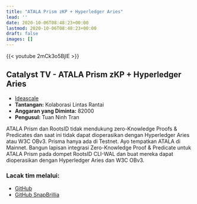 ```yaml
---
title: "ATALA Prism zKP + Hyperledger Aries"
lead: ''
date: 2020-10-06T08:48:23+00:00
lastmod: 2020-10-06T08:48:23+00:00
draft: false
images: []
---
```


{{<  youtube 2mCk3o5BjlE >}}

## Catalyst TV - ATALA Prism zKP + Hyperledger Aries

- [Ideascale](https://cardano.ideascale.com/c/idea/414008)
- **Tantangan:** Kolaborasi Lintas Rantai
- **Anggaran yang Diminta:** 82000
- **Pengusul:** Tuan Ninh Tran

ATALA Prism dan RootsID tidak mendukung zero-Knowledge Proofs &amp; Predicates dan saat ini tidak dapat dioperasikan dengan Hyperledger Aries atau W3C OBv3. Prisma hanya ada di Testnet. Ayo tempatkan ATALA di Mainnet. Bangun lapisan integrasi Zero-Knowledge Proof &amp; Predicate untuk ATALA Prism pada dompet RootsID CLI-WAL dan buat mereka dapat dioperasikan dengan Hyperledger Aries dan W3C OBv3.

### Lacak tim melalui:

- [GitHub](https://github.com/roots-id/wal-cli)
- [GitHub SnapBrillia](https://github.com/snapbrillia)

